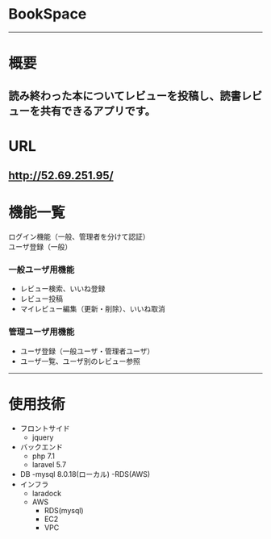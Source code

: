 # BookSpace
---
# 概要   
読み終わった本についてレビューを投稿し、読書レビューを共有できるアプリです。
---
# URL
http://52.69.251.95/
---
# 機能一覧
ログイン機能（一般、管理者を分けて認証）  
ユーザ登録（一般）   
### 一般ユーザ用機能
- レビュー検索、いいね登録
- レビュー投稿
- マイレビュー編集（更新・削除）、いいね取消   
### 管理ユーザ用機能
- ユーザ登録（一般ユーザ・管理者ユーザ）
- ユーザ一覧、ユーザ別のレビュー参照
---
# 使用技術   
- フロントサイド   
  - jquery
- バックエンド
  - php 7.1
  - laravel 5.7
- DB
  -mysql 8.0.18(ローカル)
  -RDS(AWS)
- インフラ
  - laradock
  - AWS
    - RDS(mysql)
    - EC2
    - VPC
    
